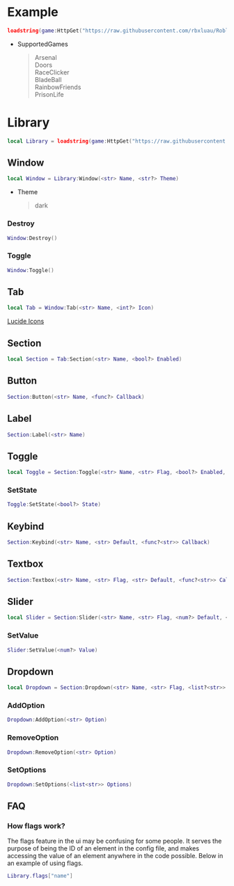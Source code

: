 # Example
```lua
loadstring(game:HttpGet("https://raw.githubusercontent.com/rbxluau/Roblox/main/ScriptHub.lua"))()
```
* SupportedGames
    > Arsenal  
    Doors  
    RaceClicker  
    BladeBall  
    RainbowFriends  
    PrisonLife
# Library
```lua
local Library = loadstring(game:HttpGet("https://raw.githubusercontent.com/rbxluau/Roblox/main/Library.lua"))()
```
## Window
```lua
local Window = Library:Window(<str> Name, <str?> Theme)
```
* Theme
    > dark
### Destroy
```lua
Window:Destroy()
```
### Toggle
```lua
Window:Toggle()
```
## Tab
```lua
local Tab = Window:Tab(<str> Name, <int?> Icon)
```
[Lucide Icons](https://github.com/frappedevs/lucideblox)
## Section
```lua
local Section = Tab:Section(<str> Name, <bool?> Enabled)
```
## Button
```lua
Section:Button(<str> Name, <func?> Callback)
```
## Label
```lua
Section:Label(<str> Name)
```
## Toggle
```lua
local Toggle = Section:Toggle(<str> Name, <str> Flag, <bool?> Enabled, <func?<bool>> Callback)
```
### SetState
```lua
Toggle:SetState(<bool?> State)
```
## Keybind
```lua
Section:Keybind(<str> Name, <str> Default, <func?<str>> Callback)
```
## Textbox
```lua
Section:Textbox(<str> Name, <str> Flag, <str> Default, <func?<str>> Callback)
```
## Slider
```lua
local Slider = Section:Slider(<str> Name, <str> Flag, <num?> Default, <num?> Min, <num?> Max, <bool?> Precise, <func?<num>> Callback)
```
### SetValue
```lua
Slider:SetValue(<num?> Value)
```
## Dropdown
```lua
local Dropdown = Section:Dropdown(<str> Name, <str> Flag, <list?<str>> Options, <func?<str>> Callback)
```
### AddOption
```lua
Dropdown:AddOption(<str> Option)
```
### RemoveOption
```lua
Dropdown:RemoveOption(<str> Option)
```
### SetOptions
```lua
Dropdown:SetOptions(<list<str>> Options)
```
## FAQ
### How flags work?
The flags feature in the ui may be confusing for some people. It serves the purpose of being the ID of an element in the config file, and makes accessing the value of an element anywhere in the code possible. Below in an example of using flags.
```lua
Library.flags["name"]
```
